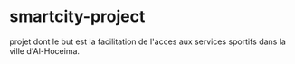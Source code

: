 # smartcity-project
projet dont le but est la facilitation de l'acces aux services sportifs dans la ville d'Al-Hoceima.

